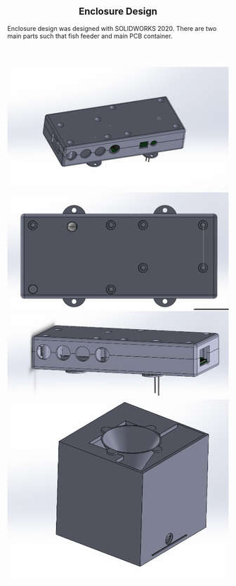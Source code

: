<b><h2><center>Enclosure Design</center></h1></b>

Enclosure design was designed with SOLIDWORKS 2020. There are two main parts such that fish feeder and main PCB container.

<br>
<br>

![header image](images/Screenshot1.png)
![header image](images/Screenshot2.png)
![header image](images/Screenshot3.png)
![header image](images/Screenshot4.png)